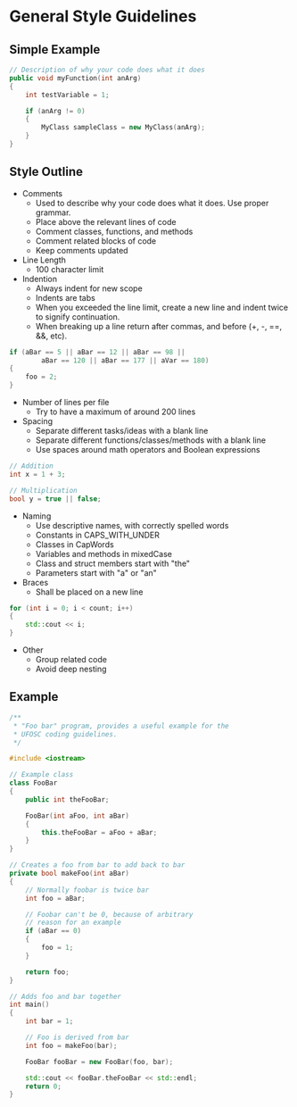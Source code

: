 # General Style Guidelines

## Simple Example

```c++
// Description of why your code does what it does
public void myFunction(int anArg)
{
	int testVariable = 1;

	if (anArg != 0)
	{
		MyClass sampleClass = new MyClass(anArg);
	}
}
```

## Style Outline

- Comments
    - Used to describe why your code does what it does. Use proper grammar.
    - Place above the relevant lines of code
	- Comment classes, functions, and methods
	- Comment related blocks of code
	- Keep comments updated
- Line Length
    - 100 character limit
- Indention
    - Always indent for new scope
    - Indents are tabs
    - When you exceeded the line limit, create a new line and indent twice to signify continuation.
	- When breaking up a line return after commas, and before (+, -, ==, &&, etc).

```c++
if (aBar == 5 || aBar == 12 || aBar == 98 ||
		aBar == 120 || aBar == 177 || aVar == 180)
{
	foo = 2;
}
```
- Number of lines per file
    - Try to have a maximum of around 200 lines
- Spacing
	- Separate different tasks/ideas with a blank line
	- Separate different functions/classes/methods with a blank line
	- Use spaces around math operators and Boolean expressions

```c++
// Addition
int x = 1 + 3;

// Multiplication
bool y = true || false;
```
- Naming  
	- Use descriptive names, with correctly spelled words
	- Constants in CAPS_WITH_UNDER
	- Classes in CapWords
	- Variables and methods in mixedCase
	- Class and struct members start with "the"
	- Parameters start with "a" or "an"
- Braces
	- Shall be placed on a new line

```c++
for (int i = 0; i < count; i++)
{
	std::cout << i;
}
```
- Other
	- Group related code
	- Avoid deep nesting


## Example

```c++
/**
 * "Foo bar" program, provides a useful example for the
 * UFOSC coding guidelines.
 */

#include <iostream>

// Example class
class FooBar
{
	public int theFooBar;

	FooBar(int aFoo, int aBar)
	{
		this.theFooBar = aFoo + aBar;
	}
}

// Creates a foo from bar to add back to bar
private bool makeFoo(int aBar)
{
	// Normally foobar is twice bar
	int foo = aBar;

	// Foobar can't be 0, because of arbitrary
	// reason for an example
	if (aBar == 0)
	{
		foo = 1;
	}

	return foo;
}

// Adds foo and bar together
int main()
{
	int bar = 1;

	// Foo is derived from bar
	int foo = makeFoo(bar);

	FooBar fooBar = new FooBar(foo, bar);

	std::cout << fooBar.theFooBar << std::endl;
	return 0;
}
```
